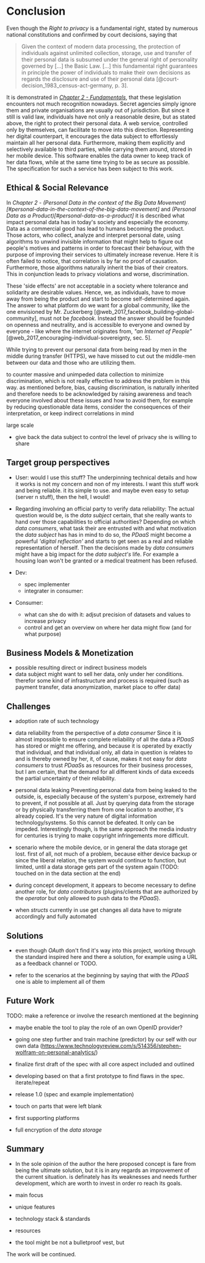 Conclusion
==========================================



Even though the *Right to privacy* is a fundamental right, stated by numerous national 
constitutions and confirmed by court decisions, saying that
 
>   Given the context of modern data processing, the protection of individuals against unlimited 
>   collection, storage, use and transfer of their personal data is subsumed under the general right 
>   of personality governed by [...] the Basic Law. [...] this fundamental right guarantees in 
>   principle the power of individuals to make their own decisions as regards the disclosure and use 
>   of their personal data [@court-decision_1983_census-act-germany, p. 3].
 
It is demonstrated in *[Chapter 2 - Fundamentals](#fundamentals)*, that these legislation encounters
not much recognition nowadays. Secret agencies simply ignore them and private organisations are 
usually out of jurisdiction.
But since it still is valid law, individuals have not only a reasonable desire, but as stated above, 
the right to protect their personal data. A web service, controlled only by themselves, can 
facilitate to move into this direction. Representing her digital counterpart, it encourages the 
data subject to effortlessly maintain all her personal data. Furthermore, making them explicitly and 
selectively available to third parties, while carrying them around, stored in her mobile device. 
This software enables the data owner to keep track of her data flows, while at the same time trying 
to be as secure as possible. The specification for such a service has been subject to this work. 



## Ethical & Social Relevance

In *Chapter 2* - 
*(Personal Data in the context of the Big Data Movement)[#personal-data-in-the-context-of-the-big-data-movement]*
and 
*(Personal Data as a Product)[#personal-data-as-a-product]*
it is described what impact personal data has in today's society and especially the economy. Data as
a commercial good has lead to humans becoming the product. Those actors, who collect, analyze and 
interpret personal date, using algorithms to unwind invisible information that might help to figure
out people's motives and patterns in order to forecast their behaviour, with the purpose of 
improving their services to ultimately increase revenue. Here it is often failed to notice, that 
correlation is by far no proof of causation. Furthermore, those algorithms naturally inherit the 
bias of their creators. This in conjunction leads to privacy violations and worse, discrimination. 

These 'side effects' are not acceptable in a society where tolerance and solidarity are desirable
values. Hence, we, as individuals, have to move away from being the product and start to become 
self-determined again. The answer to what platform do we want for a global community, like the one 
envisioned by Mr. Zuckerberg [@web_2017_facebook_building-global-community], must not be *facebook*.
Instead the answer should be founded on openness and neutrality, and is accessible to everyone and 
owned by everyone - like where the internet originates from, *"an Internet of People"* 
[@web_2017_encouraging-individual-sovereignty, sec. 5].

While trying to prevent our personal data from being read by men in the middle during transfer 
(HTTPS), we have missed to cut out the middle-men between our data and those who are utilizing them.

to counter massive and unimpeded data collection
to minimize discrimination, which is not really effective to address the problem in this way. as
mentioned before, bias, causing discrimination, is naturally inherited and therefore needs to be
acknowledged by raising awareness and teach everyone involved about these issues and how to avoid 
them, for example by reducing questionable data items, consider the consequences of their interpretation,
or keep indirect correlations in mind










large scale
 

+   give back the data subject to control the level of privacy she is willing to share





## Target group perspectives
 
+   User: would I use this stuff? The underpinning technical details and how it works is not my 
    concern and non of my interests. I want this stuff work and being reliable. it its simple to 
    use. and maybe even easy to setup (server n stuff), then the hell, I would!
    
+   Regarding involving an official party to verify data reliability:
The actual question would be, is the *data subject* certain, that she really wants to hand over 
those capabilities to official authorities? Depending on which *data consumers*, what task their
are entrusted with and what motivation the *data subject* has has in mind to do so, the *PDaaS* 
might become a powerful *'digital reflection'* and starts to get seen as a real and reliable 
representation of herself. Then the decisions made by *data consumers* might have a big impact for
the *data subject's* life. For example a housing loan won't be granted or a medical treatment has 
been refused.
    
    
    
+   Dev:    
    -   spec implementer
    -   integrater in consumer:
+   Consumer:
    -   what can she do with it:
        adjsut precision of datasets and values to increase privacy
    -   control and get an overview on where her data might flow (and for what purpose)
    






## Business Models & Monetization

+   possible resulting direct or indirect business models
+   data subject might want to sell her data, only under her conditions. therefor some kind of 
    infrastructure and process is required (such as payment transfer, data anonymization, market
    place to offer data)



## Challenges

+   adoption rate of such technology

+   data reliability from the perspective of a *data consumer*
Since it is almost impossible to ensure complete reliability of all the data a *PDaaS* has stored or
might me offering, and because it is operated by exactly that individual, and that individual only, 
all data in question is relates to and is thereby owned by her, it, of cause, makes it not easy for 
*data consumers* to trust *PDaaS*s as resources for their business processes, but I am certain, that 
the demand for all different kinds of data exceeds the partial uncertainty of their reliability.

+   personal data leaking
Preventing personal data from being leaked to the outside, is, especially because of the system's 
purpose, extremely hard to prevent, if not possible at all. Just by querying data from the storage
or by physically transferring them from one location to another, it's already copied. It's the
very nature of digital information technology/systems.
So this cannot be defeated. It only can be impeded. Interestingly though, is the same approach 
the media industry for centuries is trying to make copyright infringements more difficult.

+   scenario where the mobile device, or in general the data storage get lost.
first of all, not much of a problem, because either device backup or since the liberal relation, the 
system would continue to function, but limited, until a data storage gets part of the system again 
(TODO: touched on in the data section at the end)

+   during concept development, it appears to become necessary to define another role, for *data 
contributors* (plugins/clients that are authorized by the *operator* but only allowed to push data 
to the *PDaaS*).

+   when *structs* currently in use get changes all data have to migrate accordingly and fully 
automated



## Solutions

+   even though *OAuth* don't find it's way into this project, working through the standard inspired
here and there a solution, for example using a URL as a feedback channel or TODO. 

+   refer to the scenarios at the beginning by saying that with the *PDaaS* one is able to implement
all of them



## Future Work

TODO: make a reference or involve the research mentioned at the beginning

+   maybe enable the tool to play the role of an own OpenID provider?
+   going one step further and train machine (predictor) by our self with our own data (https://www.technologyreview.com/s/514356/stephen-wolfram-on-personal-analytics/)

+   finalize first draft of the spec with all core aspect included and outlined
+   developing based on that a first prototype to find flaws in the spec. iterate/repeat
+   release 1.0 (spec and example implementation)
+   touch on parts that were left blank
+   first supporting platforms

+   full encryption of the *data storage*



## Summary

+   In the sole opinion of the author the here proposed concept is fare from being the ultimate 
solution, but it is in any regards an improvement of the current situation. is definately has its 
weaknesses and needs further development, which are worth to invest in order ro reach its goals.


+   main focus 
+   unique features
+   technology stack & standards
+   resources
+   the tool might be not a bulletproof vest, but


The work will be continued.
